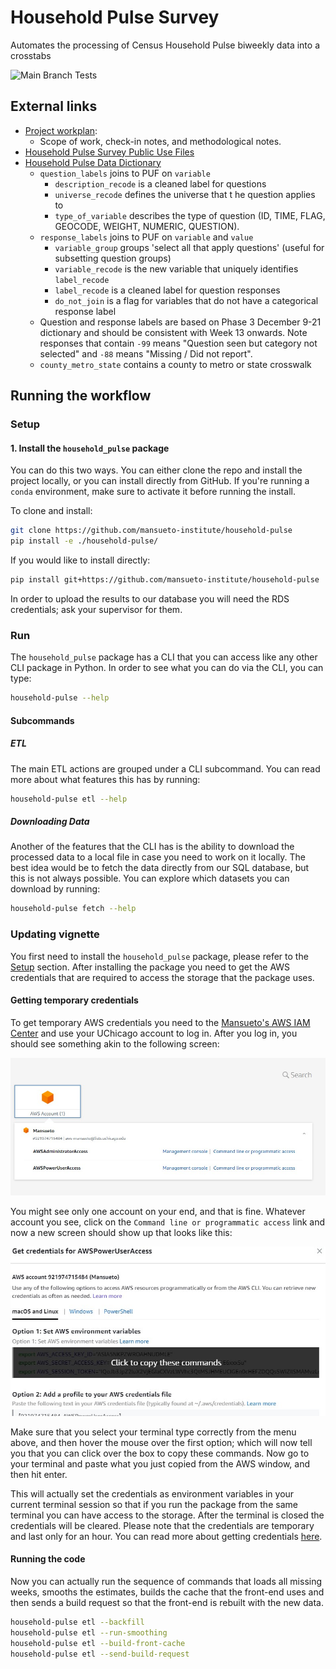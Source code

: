 # Household Pulse Survey

Automates the processing of Census Household Pulse biweekly data into a crosstabs

![Main Branch Tests](https://github.com/mansueto-institute/household-pulse/actions/workflows/build.yml/badge.svg?branch=main)

## External links

* [Project workplan](https://docs.google.com/document/d/1w9o-pM68D3nr9rKDgwtDZqzrRjwVasWdZGQk5tnHXYE/edit):
  * Scope of work, check-in notes, and methodological notes.
* [Household Pulse Survey Public Use Files](https://www.census.gov/programs-surveys/household-pulse-survey/datasets.html)
* [Household Pulse Data Dictionary](https://docs.google.com/spreadsheets/d/1xrfmQT7Ub1ayoNe05AQAFDhqL7qcKNSW6Y7XuA8s8uo/edit#gid=974836931)
  * `question_labels` joins to PUF on `variable`
    * `description_recode` is a cleaned label for questions
    * `universe_recode` defines the universe that t
    he question applies to
    * `type_of_variable` describes the type of question (ID, TIME, FLAG, GEOCODE, WEIGHT, NUMERIC, QUESTION).
  * `response_labels` joins to PUF on `variable` and `value`
    * `variable_group` groups 'select all that apply questions' (useful for subsetting question groups)
    * `variable_recode` is the new variable that uniquely identifies `label_recode`
    * `label_recode` is a cleaned label for question responses
    * `do_not_join` is a flag for variables that do not have a categorical response label
  * Question and response labels are based on Phase 3 December 9-21 dictionary and should be consistent with Week 13 onwards. Note responses that contain `-99` means "Question seen but category not selected" and `-88` means "Missing / Did not report".
  * `county_metro_state` contains a county to metro or state crosswalk

## Running the workflow

### Setup

#### 1. Install the `household_pulse` package

You can do this two ways. You can either clone the repo and install the project locally, or you can install directly from GitHub. If you're running a `conda` environment, make sure to activate it before running the install.

To clone and install:

```bash
git clone https://github.com/mansueto-institute/household-pulse
pip install -e ./household-pulse/
```

If you would like to install directly:

``` bash
pip install git+https://github.com/mansueto-institute/household-pulse
```

In order to upload the results to our database you will need the RDS credentials; ask your supervisor for them.

### Run

The `household_pulse` package has a CLI that you can access like any other CLI package in Python. In order to see what you can do via the CLI, you can type:

``` bash
household-pulse --help
```

#### Subcommands

##### ETL

The main ETL actions are grouped under a CLI subcommand. You can read more about what features this has by running:

```bash
household-pulse etl --help
```

##### Downloading Data

Another of the features that the CLI has is the ability to download the processed data to a local file in case you need to work on it locally. The best idea would be to fetch the data directly from our SQL database, but this is not always possible. You can explore which datasets you can download by running:

```bash
household-pulse fetch --help
```

### Updating vignette

You first need to install the `household_pulse` package, please refer to the [Setup](#setup) section. After installing the package you need to get the AWS credentials that are required to access the storage that the package uses.

#### Getting temporary credentials

To get temporary AWS credentials you need to the [Mansueto's AWS IAM Center](https://uchicago.awsapps.com/start#/) and use your UChicago account to log in. After you log in, you should see something akin to the following screen:

![AWS Creds](docs/aws-creds.jpg)

You might see only one account on your end, and that is fine. Whatever account you see, click on the `Command line or programmatic access` link and now a new screen should show up that looks like this:

![AWS Temp Creds](docs/aws-copy-creds.jpg)

Make sure that you select your terminal type correctly from the menu above, and then hover the mouse over the first option; which will now tell you that you can click over the box to copy these commands. Now go to your terminal and paste what you just copied from the AWS window, and then hit enter.

This will actually set the credentials as environment variables in your current terminal session so that if you run the package from the same terminal you can have access to the storage. After the terminal is closed the credentials will be cleared. Please note that the credentials are temporary and last only for an hour. You can read more about getting credentials [here](https://docs.aws.amazon.com/singlesignon/latest/userguide/howtogetcredentials.html?icmpid=docs_sso_user_portal).

#### Running the code

Now you can actually run the sequence of commands that loads all missing weeks, smooths the estimates, builds the cache that the front-end uses and then sends a build request so that the front-end is rebuilt with the new data.

```bash
household-pulse etl --backfill
household-pulse etl --run-smoothing
household-pulse etl --build-front-cache
household-pulse etl --send-build-request
```
